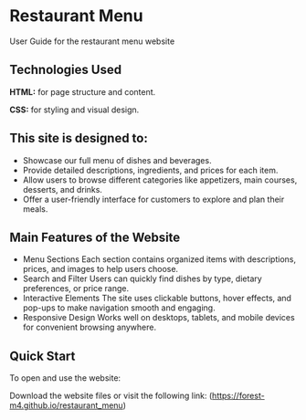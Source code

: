 
# Restaurant Menu

User Guide for the  restaurant menu website


## Technologies Used

**HTML:** for page structure and content.

**CSS:** for styling and visual design.


## This site is designed to:

 - Showcase our full menu of dishes and beverages.
 - Provide detailed descriptions, ingredients, and prices for each item.
 - Allow users to browse different categories like appetizers, main courses, desserts, and drinks.
 - Offer a user-friendly interface for customers to explore and plan their meals.



## Main Features of the Website

 - Menu Sections
Each section contains organized items with descriptions, prices, and images to help users choose.
 - Search and Filter
Users can quickly find dishes by type, dietary preferences, or price range.
 - Interactive Elements
The site uses clickable buttons, hover effects, and pop-ups to make navigation smooth and engaging.
 - Responsive Design
Works well on desktops, tablets, and mobile devices for convenient browsing anywhere.
## Quick Start

To open and use the website:

 Download the website files or visit the following link: 
(https://forest-m4.github.io/restaurant_menu)

